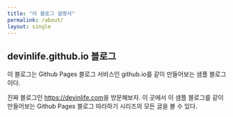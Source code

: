 ```yaml
---
title: "이 블로그 설명서"
permalink: /about/
layout: single
---
```


## devinlife.github.io 블로그

이 블로그는 Github Pages 블로그 서비스인 github.io를 같이 만들어보는 샘플 블로그이다.

진짜 블로그인 <https://devinlife.com>을 방문해보자.
이 곳에서 이 샘플 블로그를 같이 만들어보는 Github Pages 블로그 따라하기 시리즈의
모든 글을 볼 수 있다.
